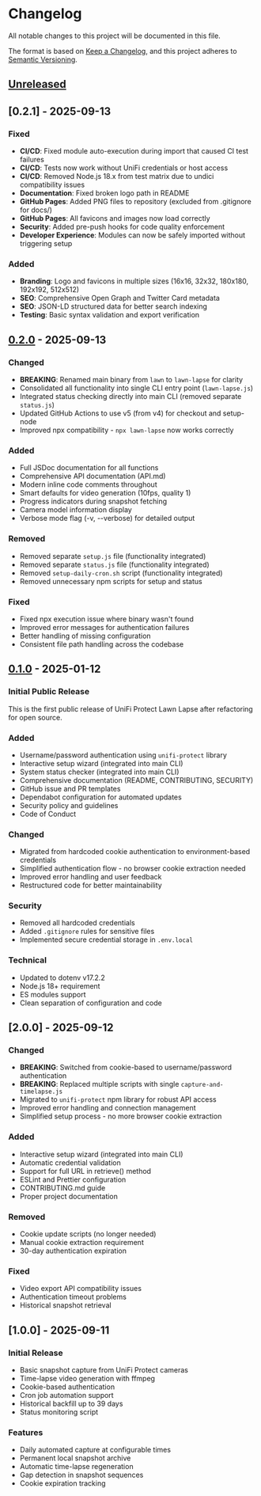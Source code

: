 # Changelog

All notable changes to this project will be documented in this file.

The format is based on [Keep a Changelog](https://keepachangelog.com/en/1.0.0/),
and this project adheres to [Semantic Versioning](https://semver.org/spec/v2.0.0.html).

## [Unreleased]

## [0.2.1] - 2025-09-13

### Fixed

- **CI/CD**: Fixed module auto-execution during import that caused CI test failures
- **CI/CD**: Tests now work without UniFi credentials or host access
- **CI/CD**: Removed Node.js 18.x from test matrix due to undici compatibility issues
- **Documentation**: Fixed broken logo path in README
- **GitHub Pages**: Added PNG files to repository (excluded from .gitignore for docs/)
- **GitHub Pages**: All favicons and images now load correctly
- **Security**: Added pre-push hooks for code quality enforcement
- **Developer Experience**: Modules can now be safely imported without triggering setup

### Added

- **Branding**: Logo and favicons in multiple sizes (16x16, 32x32, 180x180, 192x192, 512x512)
- **SEO**: Comprehensive Open Graph and Twitter Card metadata
- **SEO**: JSON-LD structured data for better search indexing
- **Testing**: Basic syntax validation and export verification

## [0.2.0] - 2025-09-13

### Changed

- **BREAKING**: Renamed main binary from `lawn` to `lawn-lapse` for clarity
- Consolidated all functionality into single CLI entry point (`lawn-lapse.js`)
- Integrated status checking directly into main CLI (removed separate `status.js`)
- Updated GitHub Actions to use v5 (from v4) for checkout and setup-node
- Improved npx compatibility - `npx lawn-lapse` now works correctly

### Added

- Full JSDoc documentation for all functions
- Comprehensive API documentation (API.md)
- Modern inline code comments throughout
- Smart defaults for video generation (10fps, quality 1)
- Progress indicators during snapshot fetching
- Camera model information display
- Verbose mode flag (-v, --verbose) for detailed output

### Removed

- Removed separate `setup.js` file (functionality integrated)
- Removed separate `status.js` file (functionality integrated)
- Removed `setup-daily-cron.sh` script (functionality integrated)
- Removed unnecessary npm scripts for setup and status

### Fixed

- Fixed npx execution issue where binary wasn't found
- Improved error messages for authentication failures
- Better handling of missing configuration
- Consistent file path handling across the codebase

## [0.1.0] - 2025-01-12

### Initial Public Release

This is the first public release of UniFi Protect Lawn Lapse after refactoring for open source.

### Added

- Username/password authentication using `unifi-protect` library
- Interactive setup wizard (integrated into main CLI)
- System status checker (integrated into main CLI)
- Comprehensive documentation (README, CONTRIBUTING, SECURITY)
- GitHub issue and PR templates
- Dependabot configuration for automated updates
- Security policy and guidelines
- Code of Conduct

### Changed

- Migrated from hardcoded cookie authentication to environment-based credentials
- Simplified authentication flow - no browser cookie extraction needed
- Improved error handling and user feedback
- Restructured code for better maintainability

### Security

- Removed all hardcoded credentials
- Added `.gitignore` rules for sensitive files
- Implemented secure credential storage in `.env.local`

### Technical

- Updated to dotenv v17.2.2
- Node.js 18+ requirement
- ES modules support
- Clean separation of configuration and code

## [2.0.0] - 2025-09-12

### Changed

- **BREAKING**: Switched from cookie-based to username/password authentication
- **BREAKING**: Replaced multiple scripts with single `capture-and-timelapse.js`
- Migrated to `unifi-protect` npm library for robust API access
- Improved error handling and connection management
- Simplified setup process - no more browser cookie extraction

### Added

- Interactive setup wizard (integrated into main CLI)
- Automatic credential validation
- Support for full URL in retrieve() method
- ESLint and Prettier configuration
- CONTRIBUTING.md guide
- Proper project documentation

### Removed

- Cookie update scripts (no longer needed)
- Manual cookie extraction requirement
- 30-day authentication expiration

### Fixed

- Video export API compatibility issues
- Authentication timeout problems
- Historical snapshot retrieval

## [1.0.0] - 2025-09-11

### Initial Release

- Basic snapshot capture from UniFi Protect cameras
- Time-lapse video generation with ffmpeg
- Cookie-based authentication
- Cron job automation support
- Historical backfill up to 39 days
- Status monitoring script

### Features

- Daily automated capture at configurable times
- Permanent local snapshot archive
- Automatic time-lapse regeneration
- Gap detection in snapshot sequences
- Cookie expiration tracking

[Unreleased]: https://github.com/dweekly/lawn-lapse/compare/v0.2.0...HEAD
[0.2.0]: https://github.com/dweekly/lawn-lapse/compare/v0.1.0...v0.2.0
[0.1.0]: https://github.com/dweekly/lawn-lapse/releases/tag/v0.1.0
